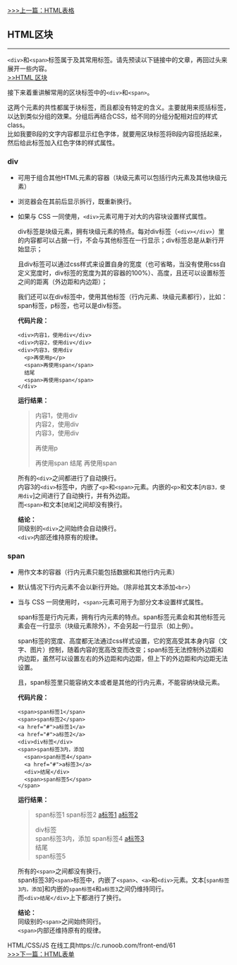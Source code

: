 [>>>上一篇：HTML表格](../../lib/HTML/HTML表格.md)
## HTML区块
---

`<div>`和`<span>`标签属于及其常用标签。请先预读以下链接中的文章，再回过头来 展开一些内容。  
[>>HTML 区块](https://www.runoob.com/html/html-blocks.html)

接下来着重讲解常用的区块标签中的`<div>`和`<span>`。  

这两个元素的共性都属于块标签，而且都没有特定的含义。主要就用来揽括标签，以达到类似分组的效果。分组后再结合CSS，给不同的分组分配相对应的样式class。  
比如我要B段的文字内容都显示红色字体，就要用区块标签将B段内容揽括起来，然后给此标签加入红色字体的样式属性。

### div
- 可用于组合其他HTML元素的容器（块级元素可以包括行内元素及其他块级元素）
- 浏览器会在其前后显示拆行，既重新换行。
- 如果与 CSS 一同使用，`<div>`元素可用于对大的内容块设置样式属性。  

  div标签是块级元素，拥有块级元素的特点。每对div标签（`<div></div>`）里的内容都可以占据一行，不会与其他标签在一行显示；div标签总是从新行开始显示；

  且div标签可以通过css样式来设置自身的宽度（也可省略，当没有使用css自定义宽度时，div标签的宽度为其的容器的100%）、高度，且还可以设置标签之间的距离（外边距和内边距）；

  我们还可以在div标签中，使用其他标签（行内元素、块级元素都行），比如：span标签，p标签，也可以是div标签。

  **代码片段：**
  ```
  <div>内容1，使用div</div>
  <div>内容2，使用div</div>
  <div>内容3，使用div
    <p>再使用p</p>
    <span>再使用span</span>
    结尾
    <span>再使用span</span>
  </div>
  ```
  **运行结果：**
  ><div>内容1，使用div</div>
  ><div>内容2，使用div</div>
  ><div>内容3，使用div
  >  <p>再使用p</p>
  >  <span>再使用span</span>
  >  结尾
  >  <span>再使用span</span>
  ></div>

  所有的`<div>`之间都进行了自动换行。  
  内容3的`<div>`标签中，内嵌了`<p>`和`<span>`元素。内嵌的`<p>`和文本[`内容3，使用div`]之间进行了自动换行，并有外边距。  
  而`<span>`和文本[`结尾`]之间却没有换行。  

  **结论：**  
  同级别的`<div>`之间始终会自动换行。  
  `<div>`内部还维持原有的规律。  

### span
- 用作文本的容器（行内元素只能包括数据和其他行内元素）
- 默认情况下行内元素不会以新行开始。（除非给其文本添加`<br>`）
- 当与 CSS 一同使用时，`<span>`元素可用于为部分文本设置样式属性。

  span标签是行内元素，拥有行内元素的特点。span标签元素会和其他标签元素会在一行显示（块级元素除外），不会另起一行显示（如上例）。

  span标签的宽度、高度都无法通过css样式设置，它的宽高受其本身内容（文字、图片）控制，随着内容的宽高改变而改变；span标签无法控制外边距和内边距，虽然可以设置左右的外边距和内边距，但上下的外边距和内边距无法设置。

  且，span标签里只能容纳文本或者是其他的行内元素，不能容纳块级元素。

  **代码片段：**
  ```
  <span>span标签1</span>
  <span>span标签2</span>
  <a href="#">a标签1</a>
  <a href="#">a标签2</a>
  <div>div标签</div>
  <span>span标签3内，添加
    <span>span标签4</span>
    <a href="#">a标签3</a>
    <div>结尾</div>
    <span>span标签5</span>
  </span>
  ```
  **运行结果：**  
  ><span>span标签1</span>
  ><span>span标签2</span>
  ><a href="#">a标签1</a>
  ><a href="#">a标签2</a>
  ><div>div标签</div>
  ><span>span标签3内，添加
  >  <span>span标签4</span>
  >  <a href="#">a标签3</a>
  >  <div>结尾</div>
  >  <span>span标签5</span>
  ></span>

  所有的`<span>`之间都没有换行。  
  span标签3的`<span>`标签中，内嵌了`<span>`、`<a>`和`<div>`元素。文本[`span标签3内，添加`]和内嵌的`span标签4`和`a标签3`之间仍维持同行。  
  而`<div>结尾</div>`上下都进行了换行。

  **结论：**  
  同级别的`<span>`之间始终同行。  
  `<span>`内部还维持原有的规律。  

HTML/CSS/JS 在线工具https://c.runoob.com/front-end/61  
[>>>下一篇：HTML表单](../../lib/HTML/HTML表单.md)
